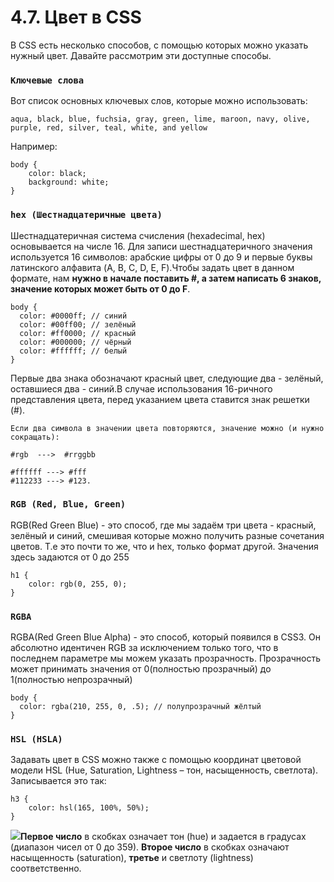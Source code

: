# 4.7. Цвет в CSS

В CSS есть несколько способов, с помощью которых можно указать нужный цвет. Давайте рассмотрим эти доступные способы.

### `Ключевые слова` <a id="h2-34"></a>

Вот список основных ключевых слов, которые можно использовать:

```text
aqua, black, blue, fuchsia, gray, green, lime, maroon, navy, olive, purple, red, silver, teal, white, and yellow
```

Например:

```text
body {
    color: black; 
    background: white;
}
```

### `hex (Шестнадцатеричные цвета)` <a id="hex"></a>

Шестнадцатеричная система счисления \(hexadecimal, hex\) основывается на числе 16. Для записи шестнадцатеричного значения используется 16 символов: арабские цифры от 0 до 9 и первые буквы латинского алфавита \(A, B, C, D, E, F\).Чтобы задать цвет в данном формате, нам **нужно в начале поставить \#, а затем написать 6 знаков, значение которых может быть от 0 до F**.

```text
body {
  color: #0000ff; // синий
  color: #00ff00; // зелёный
  color: #ff0000; // красный
  color: #000000; // чёрный
  color: #ffffff; // белый
}
```

Первые два знака обозначают красный цвет, следующие два - зелёный, оставшиеся два - синий.В случае использования 16-ричного представления цвета, перед указанием цвета ставится знак решетки \(\#\).

```text
Если два символа в значении цвета повторяются, значение можно (и нужно сокращать):

#rgb  --->  #rrggbb

#ffffff ---> #fff
#112233 ---> #123.
```

### `RGB (Red, Blue, Green)` <a id="rgbredbluegreen"></a>

RGB\(Red Green Blue\) - это способ, где мы задаём три цвета - красный, зелёный и синий, смешивая которые можно получить разные сочетания цветов. Т.е это почти то же, что и hex, только формат другой. Значения здесь задаются от 0 до 255

```text
h1 {
	color: rgb(0, 255, 0);
}
```

### `RGBA` <a id="rgba"></a>

RGBA\(Red Green Blue Alpha\) - это способ, который появился в CSS3. Он абсолютно идентичен RGB за исключением только того, что в последнем параметре мы можем указать прозрачность. Прозрачность может принимать значения от 0\(полностью прозрачный\) до 1\(полностью непрозрачный\)

```text
body {
  color: rgba(210, 255, 0, .5); // полупрозрачный жёлтый
}
```

### `HSL (HSLA)` <a id="hslhsla"></a>

Задавать цвет в CSS можно также с помощью координат цветовой модели HSL \(Hue, Saturation, Lightness – тон, насыщенность, светлота\). Записывается это так:

```text
h3 {
	color: hsl(165, 100%, 50%);
}
```

![](https://github.com/olgamaslovaolga/Alevel-Markup/raw/master/images/hsl-degree-color-wheel.png)**Первое число** в скобках означает тон \(hue\) и задается в градусах \(диапазон чисел от 0 до 359\). **Второе число** в скобках означают насыщенность \(saturation\), **третье** и светлоту \(lightness\) соответственно.

